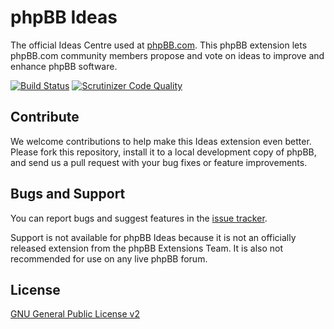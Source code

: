 # phpBB Ideas

The official Ideas Centre used at [phpBB.com](https://www.phpbb.com/ideas/). This phpBB extension lets phpBB.com community members propose and vote on ideas to improve and enhance phpBB software.

[![Build Status](https://travis-ci.org/phpbb/ideas.svg?branch=master)](https://travis-ci.org/phpbb/ideas)
[![Scrutinizer Code Quality](https://scrutinizer-ci.com/g/phpbb/ideas/badges/quality-score.png?b=master)](https://scrutinizer-ci.com/g/phpbb/ideas/?branch=master)

## Contribute

We welcome contributions to help make this Ideas extension even better. Please fork this repository, install it to a local development copy of phpBB, and send us a pull request with your bug fixes or feature improvements.

## Bugs and Support

You can report bugs and suggest features in the [issue tracker](https://github.com/phpbb/ideas/issues).

Support is not available for phpBB Ideas because it is not an officially released extension from the phpBB Extensions Team. It is also not recommended for use on any live phpBB forum.

## License
[GNU General Public License v2](license.txt)
